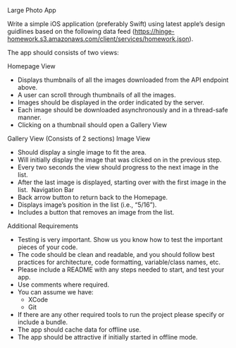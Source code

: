 Large Photo App

Write a simple iOS application (preferably Swift) using latest apple’s design guidlines based on the following data feed (https://hinge-homework.s3.amazonaws.com/client/services/homework.json).

The app should consists of two views:

Homepage View
* Displays thumbnails of all the images downloaded from the API endpoint above. 
* A user can scroll through thumbnails of all the images. 
* Images should be displayed in the order indicated by the server. 
* Each image should be downloaded asynchronously and in a thread-safe manner. 
* Clicking on a thumbnail should open a Gallery View 

Gallery View (Consists of 2 sections) 
Image View
* Should display a single image to fit the area.  
* Will initially display the image that was clicked on in the previous step. 
* Every two seconds the view should progress to the next image in the list. 
* After the last image is displayed, starting over with the first image in the list. 
Navigation Bar
* Back arrow button to return back to the Homepage.  
* Displays image’s position in the list (i.e., “5/16”). 
* Includes a button that removes an image from the list. 


Additional Requirements
* Testing is very important. Show us you know how to test the important pieces of your code. 
* The code should be clean and readable, and you should follow best practices for architecture, code formatting, variable/class names, etc. 
* Please include a README with any steps needed to start, and test your app. 
* Use comments where required.  
* You can assume we have: 
    * XCode 
    * Git 
* If there are any other required tools to run the project please specify or include a bundle. 
* The app should cache data for offline use. 
* The app should be attractive if initially started in offline mode. 
